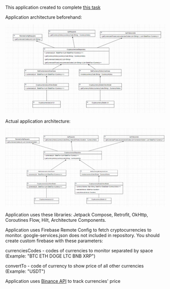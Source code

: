 This application created to complete [this task](./task.txt)

Application architecture beforehand:

![alt text](./uml_diagram.png)

Actual application architecture:

![alt text](./uml_diagram_actual.png)

Application uses these libraries: Jetpack Compose, Retrofit, OkHttp, Coroutines Flow, Hilt,
Architecture Components.

Application uses Firebase Remote Config to fetch cryptocurrencies to monitor. google-services.json
does not included in repository. You should create custom firebase with these parameters:

currenciesCodes - codes of currencies to monitor separated by space (Example: "BTC ETH DOGE LTC BNB XRP")

convertTo - code of currency to show price of all other currencies (Example: "USDT")

Application uses [Binance API](https://binance-docs.github.io/apidocs) to track currencies' price
